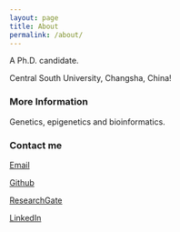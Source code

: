 ```yaml
---
layout: page
title: About
permalink: /about/
---
```


A Ph.D. candidate.

Central South University, Changsha, China!

### More Information

Genetics, epigenetics and bioinformatics.

### Contact me

[Email](mailto:kaw033@health.ucsd.edu)

[Github](https://github.com/wkl1990)

[ResearchGate](https://www.researchgate.net/profile/Kangli_Wang)

[LinkedIn](https://www.linkedin.com/in/%E5%BA%B7%E5%88%A9-%E7%8E%8B-7a840297/)